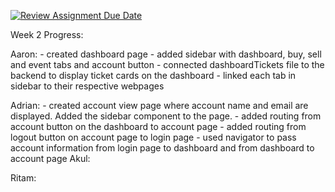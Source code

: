 [![Review Assignment Due Date](https://classroom.github.com/assets/deadline-readme-button-24ddc0f5d75046c5622901739e7c5dd533143b0c8e959d652212380cedb1ea36.svg)](https://classroom.github.com/a/3e23_jye)


Week 2 Progress:

  Aaron:
    - created dashboard page
    - added sidebar with dashboard, buy, sell and event tabs and account button
    - connected dashboardTickets file to the backend to display ticket cards on the dashboard
    - linked each tab in sidebar to their respective webpages
    
  Adrian:
    - created account view page where account name and email are displayed. Added the sidebar component to the page.
    - added routing from account button on the dashboard to account page
    - added routing from logout button on account page to login page 
    - used navigator to pass account information from login page to dashboard and from dashboard to account page
  Akul:

  Ritam:
  
